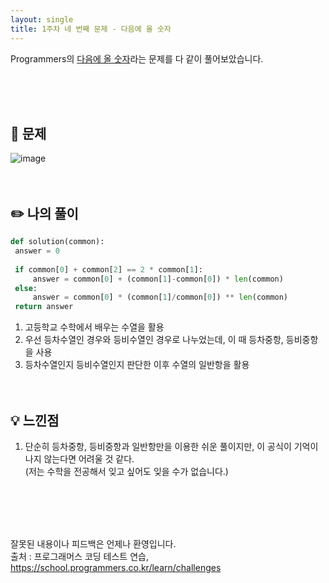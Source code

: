```yaml
---
layout: single
title: 1주차 네 번째 문제 - 다음에 올 숫자
---
```







Programmers의 [다음에 올 숫자](https://school.programmers.co.kr/learn/courses/30/lessons/120924)라는 문제를 다 같이 풀어보았습니다.

<br><br><br>

 ## 📖 문제
 ![image](https://user-images.githubusercontent.com/97678547/221121950-fb6ac95f-e30c-43d9-80a1-f09ea64bf24c.png)
 <br><br><br>
 
 ## ✏️ 나의 풀이

  ```python
  def solution(common):
   answer = 0
   
   if common[0] + common[2] == 2 * common[1]:
       answer = common[0] + (common[1]-common[0]) * len(common)
   else:
       answer = common[0] * (common[1]/common[0]) ** len(common)
   return answer
  ```
  1. 고등학교 수학에서 배우는 수열을 활용
  2. 우선 등차수열인 경우와 등비수열인 경우로 나누었는데, 이 때 등차중항, 등비중항을 사용
  3. 등차수열인지 등비수열인지 판단한 이후 수열의 일반항을 활용
  <br><br><br>
  
 ## 💡 느낀점
  1. 단순히 등차중항, 등비중항과 일반항만을 이용한 쉬운 풀이지만, 이 공식이 기억이 나지 않는다면 어려울 것 같다. <br>
  (저는 수학을 전공해서 잊고 싶어도 잊을 수가 없습니다.)

<br><br><br><br>

잘못된 내용이나 피드백은 언제나 환영입니다. <br>
출처 : 프로그래머스 코딩 테스트 연습, https://school.programmers.co.kr/learn/challenges
